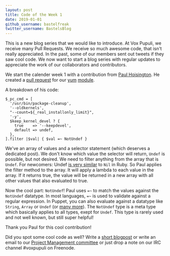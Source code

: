 ```yaml
---
layout: post
title: Code of the Week 1
date: 2019-01-01
github_username: bastelfreak
twitter_username: BastelsBlog
---
```


This is a new blog series that we would like to introduce. At Vox Pupuli, we
receive many Pull Requests. We receive so much awesome code, that isn't really
appreciated. In the past, some of our members sent out tweets if they saw cool
code. We now want to start a blog series with regular updates to appreciate the
work of our collaborators and contributors.

We start the calender week 1 with a contribution from
[Paul Hoisington](https://github.com/avidspartan1). He created a
[pull request](https://github.com/voxpupuli/puppet-yum/pull/121) for our
[yum](http://yum.baseurl.org/)
[module](https://github.com/voxpupuli/puppet-yum#yum).

A breakdown of his code:

```puppet
$_pc_cmd = [
  '/usr/bin/package-cleanup',
  '--oldkernels',
  "--count=${_real_installonly_limit}",
  '-y',
  $keep_kernel_devel ? {
    true    => '--keepdevel',
    default => undef,
  },
].filter |$val| { $val =~ NotUndef }
```

We've an array of values and a selector statement (which deserves a
dedicated post). We don't know which value the selector will return, `Undef`
is possible, but not desired. We need to filter anything from the array that
is `Undef`. For newcomers: Undef
[is very similar](https://puppet.com/docs/puppet/6.0/lang_data_undef.html) to
`Nil` in Ruby. So Paul applies the filter method to the array. It will apply
a lambda to each value in the array. If it returns true, the value will be
returned in a new array with all other values that also evaluated to true.

Now the cool part: `NotUndef`! Paul uses `=~` to match the values against the
`NotUndef` datatype. In most languages, `=~` is used to validate against a
regular expression. In Puppet, you can also evaluate against a datatype like
`String`, `Array` or `Undef` (or
[many more](https://puppet.com/docs/puppet/6.0/lang_data_type.html)). The
`NotUndef` type is a meta type which basically applies to all types,
exept for `Undef`. This type is rarely used and not well known, but still
super helpful!


Thank you Paul for this cool contribution!

Did you spot some cool code as well? Write a
[short blogpost](https://github.com/voxpupuli/voxpupuli.github.io/tree/master/_posts)
or write an email to our
[Project Management committee](mailto:pmc@voxpupuli.org) or just drop a note on
our IRC channel #voxpupuli on Freenode.
